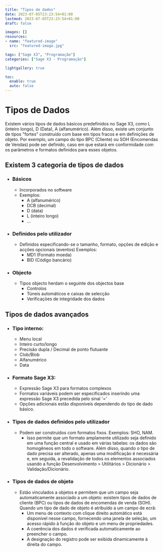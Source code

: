 ```yaml
---
title: "Tipos de dados"
date: 2023-07-05T23:23:54+01:00
lastmod: 2023-07-05T23:23:54+01:00
draft: false

images: []
resources:
- name: "featured-image"
  src: "featured-image.jpg"

tags: ["Sage X3", "Programação"]
categories: ["Sage X3 - Programação"]

lightgallery: true

toc:
  enable: true
  auto: false
---
```


# Tipos de Dados

Existem vários tipos de dados básicos predefinidos no Sage X3, como L (inteiro longo), D (Data), A (alfanumérico). Além disso, existe um conjunto de tipos "fortes"  construído com base em tipos fracos e em definições de objeto. Por exemplo, um campo do tipo BPC (Cliente) ou SOH (Encomendas de Vendas) pode ser definido, caso em que estará em conformidade com os parâmetros e formatos definidos para esses objetos. 

## Existem 3 categoria de tipos de dados

 - ### Básicos
    - Incorporados no software
    - Exemplos:
      - A (alfanumérico)
      - DCB (decimal)
      - D (data)
      - L (inteiro longo)
      - ...

  - ### Definidos pelo utilizador
    - Definidos especificando-se o tamanho, formato, opções de edição e acções opcionais (eventos)
    Exemplos:
      - MD1 (Formato moeda)
      - BID (Código bancário)
  
  - ### Objecto
    - Tipos objecto herdam o seguinte dos objectos base
      - Controlos
      - Túneis automáticos e caixas de selecção
      - Verificações de integridade dos dados

## Tipos de dados avançados

- ### Tipo interno:

  - Menu local
  - Inteiro curto/longo
  - Precisão dupla / Decimal de ponto flutuante
  - Clob/Blob
  - Alfanumérico
  - Data

- ### Formato Sage X3:
  - Expressão Sage X3 para formatos complexos
  - Formatos variáveis podem ser especificados inserindo uma expressão Sage X3 precedida pelo sinal '='
  - Opções adicionais estão disponíveis dependendo do tipo de dado básico.

- ### Tipos de dados definidos pelo utilizador 
  - Podem ser construídos com formatos fixos. Exemplos: SHO, NAM.
    - Isso permite que um formato amplamente utilizado seja definido em uma função central e usado em várias tabelas: os dados são homogêneos em todo o software. Além disso, quando o tipo de dado precisa ser alterado, apenas uma modificação é necessária e, em seguida, a revalidação de todos os elementos associados usando a função Desenvolvimento > Utilitários > Dicionário > Validação/Dicionário.

- ### Tipos de dados de objeto 
  - Estão vinculados a objetos e permitem que um campo seja automaticamente associado a um objeto: existem tipos de dados de cliente (BPC) ou tipos de dados de encomendas de venda (SOH). Quando um tipo de dado de objeto é atribuído a um campo de ecrã:
    - Um menu de contexto com clique direito automático está disponível nesse campo, fornecendo uma janela de seleção, um acesso rápido à função do objeto e um menu de propriedades.
    - A coerência dos dados é verificada automaticamente ao preencher o campo.
    - A designação do registro pode ser exibida dinamicamente à direita do campo.